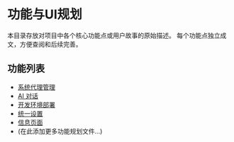 # 功能与UI规划

本目录存放对项目中各个核心功能点或用户故事的原始描述。
每个功能点独立成文，方便查阅和后续完善。

## 功能列表

*   [系统代理管理](./system_proxy.md)
*   [AI 对话](./ai_chat.md)
*   [开发环境部署](./dev_environment.md)
*   [统一设置](./settings.md)
*   [信息页面](./info.md)
*   (在此添加更多功能规划文件...)